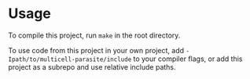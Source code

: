 # Usage

To compile this project, run `make` in the root directory.

To use code from this project in your own project, add `-Ipath/to/multicell-parasite/include`
to your compiler flags, or add this project as a subrepo and use relative include paths.
